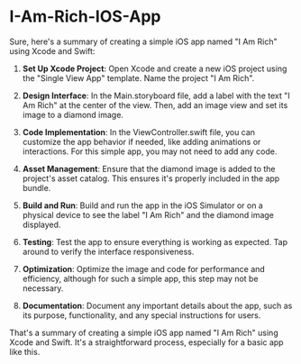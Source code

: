 # I-Am-Rich-IOS-App

Sure, here's a summary of creating a simple iOS app named "I Am Rich" using Xcode and Swift:

1. **Set Up Xcode Project**: Open Xcode and create a new iOS project using the "Single View App" template. Name the project "I Am Rich".

2. **Design Interface**: In the Main.storyboard file, add a label with the text "I Am Rich" at the center of the view. Then, add an image view and set its image to a diamond image.

3. **Code Implementation**: In the ViewController.swift file, you can customize the app behavior if needed, like adding animations or interactions. For this simple app, you may not need to add any code.

4. **Asset Management**: Ensure that the diamond image is added to the project's asset catalog. This ensures it's properly included in the app bundle.

5. **Build and Run**: Build and run the app in the iOS Simulator or on a physical device to see the label "I Am Rich" and the diamond image displayed.

6. **Testing**: Test the app to ensure everything is working as expected. Tap around to verify the interface responsiveness.

7. **Optimization**: Optimize the image and code for performance and efficiency, although for such a simple app, this step may not be necessary.

8. **Documentation**: Document any important details about the app, such as its purpose, functionality, and any special instructions for users.

That's a summary of creating a simple iOS app named "I Am Rich" using Xcode and Swift. It's a straightforward process, especially for a basic app like this.
